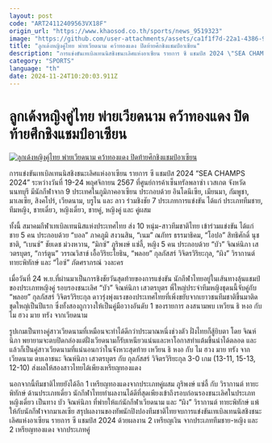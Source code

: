 ```yaml
---
layout: post
code: "ART24112409563VX18F"
origin_url: "https://www.khaosod.co.th/sports/news_9519323"
image: "https://github.com/user-attachments/assets/ca1f1f7d-22a1-4386-9863-4bd5e54a2448"
title: "ลูกเด้งหญิงคู่ไทย พ่ายเวียดนาม คว้าทองแดง ปิดท้ายศึกชิงแชมป์อาเซียน"
description: "การแข่งขันเทเบิลเทนนิสชิงชนะเลิศแห่งอาเซียน รายการ ซี แชมป์ส 2024 \"SEA CHAMPS 2024\" ระหว่างวันที่ 19-24 พฤศจิกายน 2567 ที่ศูนย์การค้าเซ็นทรัลพลาซ่า"
category: "SPORTS"
language: "th"
date: 2024-11-24T10:20:03.911Z
---
```


# ลูกเด้งหญิงคู่ไทย พ่ายเวียดนาม คว้าทองแดง ปิดท้ายศึกชิงแชมป์อาเซียน

[![ลูกเด้งหญิงคู่ไทย พ่ายเวียดนาม คว้าทองแดง ปิดท้ายศึกชิงแชมป์อาเซียน](https://www.khaosod.co.th/wpapp/uploads/2024/11/tabletaennis.jpg "ลูกเด้งหญิงคู่ไทย พ่ายเวียดนาม คว้าทองแดง ปิดท้ายศึกชิงแชมป์อาเซียน")](https://www.khaosod.co.th/wpapp/uploads/2024/11/tabletaennis.jpg)

การแข่งขันเทเบิลเทนนิสชิงชนะเลิศแห่งอาเซียน รายการ ซี แชมป์ส 2024 “SEA CHAMPS 2024” ระหว่างวันที่ 19-24 พฤศจิกายน 2567 ที่ศูนย์การค้าเซ็นทรัลพลาซ่า เวสเกต จังหวัดนนทบุรี มีนักกีฬาจาก 9 ประเทศในภูมิภาคอาเซียน ประกอบด้วย อินโดนีเซีย, เมียนมา, กัมพูชา, มาเลเซีย, สิงคโปร์, เวียดนาม, บรูไน และ ลาว ร่วมชิงชัย 7 ประเภทการแข่งขัน ได้แก่ ประเภททีมชาย, ทีมหญิง, ชายเดี่ยว, หญิงเดี่ยว, ชายคู่, หญิงคู่ และ คู่ผสม

ทั้งนี้ สมาคมกีฬาเทเบิลเทนนิสแห่งประเทศไทย ส่ง 10 หนุ่ม-สาวทีมชาติไทย เข้าร่วมแข่งขัน ได้แก่ ชาย 5 คน ประกอบด้วย “บอล” ภาคภูมิ สงวนสิน, “เนม” ณภัทร ธรรมาธิคม, “โอปอ” สิทธิศักดิ์ นุชชาติ, “เบนซ์” ชัยเดช ม่วงหวาน, “มิกซ์” ภูริพงษ์ แซ่ลี้, หญิง 5 คน ประกอบด้วย “บัว” จิณห์นิภา เสวตรบุตร, “การ์ตูน” วรรณวิสาข์ เอื้อวิริยะโยธิน, “พลอย” กุลภัสสร์ วิจิตรวิริยะกุล, “ผิง” วิรากานต์ ทายะพิทักษ์ และ “ไอซ์” ภัตศราภรณ์ วงละคร

เมื่อวันที่ 24 พ.ย.ที่ผ่านมาเป็นการชิงชัยวันสุดท้ายของการแข่งขัน นักกีฬาไทยอยู่ในเส้นทางลุ้นแชมป์ของประเภทหญิงคู่ รอบรองชนะเลิศ “บัว” จิณห์นิภา เสวตรบุตร พี่ใหญ่ประจำทีมหญิงชุดนนี้จับคู่กับ “พลอย” กุลภัสสร์ วิจิตรวิริยะกุล ดาวรุ่งพุ่งแรงของประเทศไทยที่เพิ่งขยับจากเยาวชนทีมชาติขึ้นมาติดชุดใหญ่เป็นปีแรก ซึ่งทั้งสองถูกวางให้เป็นคู่มือวางอันดับ 1 ของรายการ ลงสนามพบ เหวียน ธิ หงอ กับ ไม ฮวง มาย ทรัง จากเวียดนาม

รูปเกมเป็นทางคู่สาวเวียดนามที่เหมือนจะทำได้ดีกว่าประมาณหนึ่งช่วงตัว ฝั่งไทยก็สู้ยิบตา โดย จิณห์นิภา พยายามจะตบปิดกล่องแต่ฝั่งเวียดนามก็รับเหนียวแน่นและหาโอกาสทำแต้มขึ้นนำได้ตลอด และแล้วก็เป็นคู่สาวเวียดนามที่แน่นอนกว่าในจังหวะสุดท้าย เหวียน ธิ หงอ กับ ไม ฮวง มาย ทรัง จากเวียดนาม ตบเอาชนะ จิณห์นิภา เสวตรบุตร กับ กุลภัสสร์ วิจิตรวิริยะกุล 3-0 เกม (13-11, 15-13, 12-10) ส่งผลให้สองสาวไทยได้เพียงเหรียญทองแดง

นอกจากนี้ทีมชาติไทยยังได้อีก 1 เหรียญทองแดงจากประเภทคู่ผสม ภูริพงษ์ แซ่ลี้ กับ วิรากานต์ ทายะพิทักษ์ ด้านประเภทเดี่ยว นักกีฬาไทยทำผลงานได้ดีที่สุดเพียงเข้าถึงรอบก่อนรองชนะเลิศในประเภทหญิงเดี่ยว เป็นทาง บัว จิณห์นิภา ที่พ่ายให้แก่นักกีฬาเวียดนาม และ “ผิง” วิรากานต์ ทายะพิทักษ์ แพ้ให้กับนักกีฬาจากมาเลเซีย สรุปผลงานของทัพนักปิงปองทีมชาติไทยจบการแข่งขันเทเบิลเทนนิสชิงชนะเลิศแห่งอาเซียน รายการ ซี แชมป์ส 2024 ด้วยผลงาน 2 เหรียญเงิน จากประเภททีมชาย-หญิง และ 2 เหรียญทองแดง จากประเภทคู่
